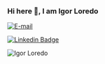 ### Hi here 👋, I am Igor Loredo

<!--
**IgorLoredo/IgorLoredo** is a ✨ _special_ ✨ repository because its `README.md` (this file) appears on your GitHub profile.

Here are some ideas to get you started:

- 🔭 I’m currently working on ...
- 🌱 I’m currently learning ...
- 👯 I’m looking to collaborate on ...
- 🤔 I’m looking for help with ...
- 💬 Ask me about ...
- 📫 How to reach me: ...
- 😄 Pronouns: ...
- ⚡ Fun fact: ...
-->



[![E-mail](http://img.shields.io/badge/igorloredo@usp.br-red?logo=gmail&style=flat-square&logoColor=white)](mailto:igorloredo@usp.br)

[![Linkedin Badge](https://img.shields.io/badge/-LinkedIn-blue?style=flat-square&logo=Linkedin&logoColor=white&link=https://www.linkedin.com/in/igor-loredo-b1b318194/)](https://www.linkedin.com/in/igor-loredo-b1b318194/)


<img src="https://komarev.com/ghpvc/?username=IgorLoredo" alt="Igor Loredo" />
<!-- <img src="https://github-readme-stats.vercel.app/api/top-langs/?username=IgorLoredo&layout=compact&hide=python" alt="Igor Loredo" /> -->
